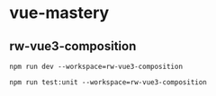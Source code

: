 # vue-mastery

## rw-vue3-composition
`npm run dev --workspace=rw-vue3-composition`

`npm run test:unit --workspace=rw-vue3-composition`